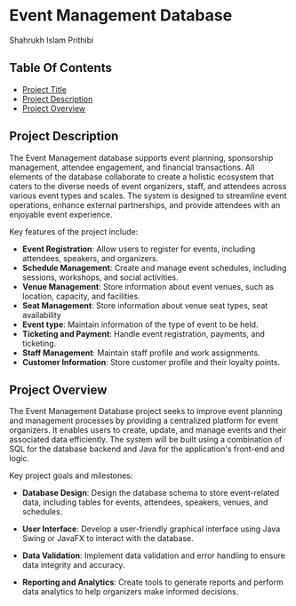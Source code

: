 # Event Management Database
Shahrukh Islam Prithibi

## Table Of Contents  
- [Project Title](#event-management-database)
- [Project Description](#project-description)
- [Project Overview](#project-overview)

## Project Description
The Event Management database supports event planning, sponsorship management, attendee engagement, and financial transactions. All elements of the database collaborate to create a holistic ecosystem that caters to the diverse needs of event organizers, staff, and attendees across various event types and scales. The system is designed to streamline event operations, enhance external partnerships, and provide attendees with an enjoyable event experience.  

Key features of the project include: 
- **Event Registration**: Allow users to register for events, including attendees, speakers, and organizers.  
- **Schedule Management**: Create and manage event schedules, including sessions, workshops, and social activities.
- **Venue Management**: Store information about event venues, such as location, capacity, and facilities.
- **Seat Management**: Store information about venue seat types, seat availability 
- **Event type**: Maintain information of the type of event to be held.
- **Ticketing and Payment**: Handle event registration, payments, and ticketing.
- **Staff Management**: Maintain staff profile and work assignments.
- **Customer Information**: Store customer profile and their loyalty points.
  
## Project Overview
The Event Management Database project seeks to improve event planning and management processes by providing a centralized platform for event organizers. It enables users to create, update, and manage events and their associated data efficiently. The system will be built using a combination of SQL for the database backend and Java for the application's front-end and logic.

Key project goals and milestones:

- **Database Design**: Design the database schema to store event-related data, including tables for events, attendees, speakers, venues, and schedules.

- **User Interface**: Develop a user-friendly graphical interface using Java Swing or JavaFX to interact with the database.

- **Data Validation**: Implement data validation and error handling to ensure data integrity and accuracy.

- **Reporting and Analytics**: Create tools to generate reports and perform data analytics to help organizers make informed decisions.
